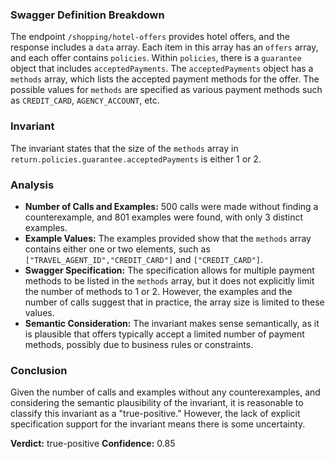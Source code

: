### Swagger Definition Breakdown
The endpoint `/shopping/hotel-offers` provides hotel offers, and the response includes a `data` array. Each item in this array has an `offers` array, and each offer contains `policies`. Within `policies`, there is a `guarantee` object that includes `acceptedPayments`. The `acceptedPayments` object has a `methods` array, which lists the accepted payment methods for the offer. The possible values for `methods` are specified as various payment methods such as `CREDIT_CARD`, `AGENCY_ACCOUNT`, etc.

### Invariant
The invariant states that the size of the `methods` array in `return.policies.guarantee.acceptedPayments` is either 1 or 2.

### Analysis
- **Number of Calls and Examples:** 500 calls were made without finding a counterexample, and 801 examples were found, with only 3 distinct examples.
- **Example Values:** The examples provided show that the `methods` array contains either one or two elements, such as `["TRAVEL_AGENT_ID","CREDIT_CARD"]` and `["CREDIT_CARD"]`.
- **Swagger Specification:** The specification allows for multiple payment methods to be listed in the `methods` array, but it does not explicitly limit the number of methods to 1 or 2. However, the examples and the number of calls suggest that in practice, the array size is limited to these values.
- **Semantic Consideration:** The invariant makes sense semantically, as it is plausible that offers typically accept a limited number of payment methods, possibly due to business rules or constraints.

### Conclusion
Given the number of calls and examples without any counterexamples, and considering the semantic plausibility of the invariant, it is reasonable to classify this invariant as a "true-positive." However, the lack of explicit specification support for the invariant means there is some uncertainty.

**Verdict:** true-positive
**Confidence:** 0.85
